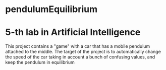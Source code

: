 # pendulumEquilibrium
<h1 style="teax-allign:center">5-th lab in Artificial Intelligence</h1>
<p>This project contains a "game" with a car that has a mobile pendulum attached to the middle. The target of the project is to automatically change the speed of the car taking in account a bunch of confusing values, and keep the pendulum in equilibrium</p>
